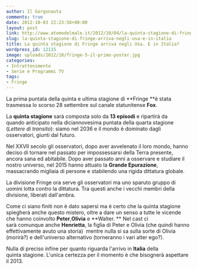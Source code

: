 ```yaml
---
author: Il Gorgonauta
comments: true
date: 2012-10-03 22:23:58+00:00
layout: post
link: http://www.atomodelmale.it/2012/10/04/la-quinta-stagione-di-fringe-arriva-negli-usa-e-in-italia/
slug: la-quinta-stagione-di-fringe-arriva-negli-usa-e-in-italia
title: La quinta stagione di Fringe arriva negli Usa. E in Italia?
wordpress_id: 12115
image: uploads/2012/10/fringe-5-il-primo-poster.jpg
categories:
- Intrattenimento
- Serie e Programmi TV
tags:
- Fringe
---
```



La prima puntata della quinta e ultima stagione di **Fringe **è stata trasmessa lo scorso 28 settembre sul canale statunitense **Fox**.

La **quinta stagione** sarà composta solo da **13 episodi** e ripartirà da quando anticipato nella diciannovesima puntata della quarta stagione (_Lettere di transito_): siamo nel 2036 e il mondo è dominato dagli osservatori, giunti dal futuro.

Nel XXVII secolo gli osservatori, dopo aver avvelenato il loro mondo, hanno deciso di tornare nel passato per impossessarsi della Terra presente, ancora sana ed abitabile. Dopo aver passato anni a osservare e studiare il nostro universo, nel 2015 hanno attuato la **Grande Epurazione**, massacrando migliaia di persone e stabilendo una rigida dittatura globale.

La divisione Fringe ora serve gli osservatori ma uno sparuto gruppo di uomini lotta contro la dittatura. Tra questi anche i vecchi membri della divisione, liberati dall'ambra.

Come ci siano finiti non è dato sapersi ma è certo che la quinta stagione spiegherà anche questo mistero, oltre a dare un senso a tutte le vicende che hanno coinvolto **Peter**,**Olivia** e **Walter. ** Nel cast ci sarà comunque anche **Henrietta**, la figlia di Peter e Olivia (che quindi hanno effettivamente avuto una storia)  mentre nulla si sa sulla sorte di Olivia (morirà?) e dell'universo alternativo (torneranno i vari alter ego?).

Nulla di preciso infine per quanto riguarda l'arrivo in **Italia** della quinta stagione. L'unica certezza per il momento è che bisognerà aspettare il 2013.
